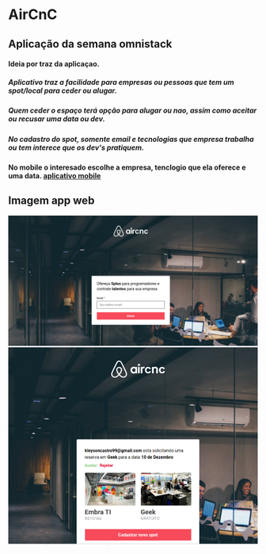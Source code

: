 # AirCnC
## Aplicação da semana omnistack

#### Ideia por traz da aplicaçao.
##### Aplicativo traz a facilidade para empresas ou pessoas que tem um spot/local para ceder ou alugar.
##### Quem ceder o espaço terá opção para alugar ou nao, assim como aceitar ou recusar uma data ou dev.
##### No cadastro do spot, somente email e tecnologias que empresa trabalha ou tem interece que os dev's pratiquem.
#### No mobile o interesado escolhe a empresa, tenclogio que ela oferece e uma data. [aplicativo mobile](https://github.com/kleysoncastro/AirCnC)

## Imagem app web
![web app](https://github.com/kleysoncastro/imagem/blob/master/omnistack/0.png)
![web app](https://github.com/kleysoncastro/imagem/blob/master/omnistack/1.png)
